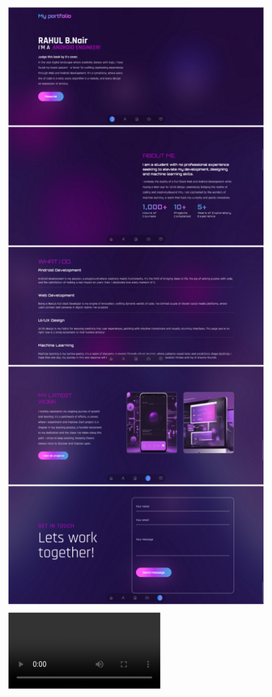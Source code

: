 <Welcome to my corner of the web />

![Alt text](<src/assets/readme_assets/Screenshot (288).png>)
![Alt text](<src/assets/readme_assets/Screenshot (289).png>)
![Alt text](<src/assets/readme_assets/Screenshot (290).png>)
![Alt text](<src/assets/readme_assets/Screenshot (291).png>)
![Alt text](<src/assets/readme_assets/Screenshot (292).png>)

<video src="src/assets/readme_assets/4bb5e8c4-2423-487c-95e4-20a1cb4b3bca.mp4" controls title="Title"></video>
